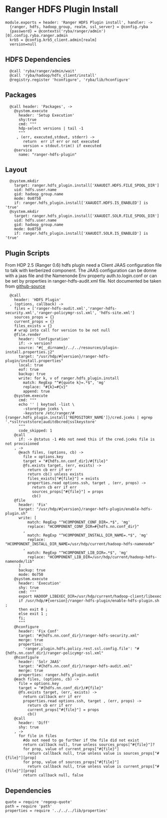 # Ranger HDFS Plugin Install

    module.exports = header: 'Ranger HDFS Plugin install', handler: ->
      {ranger, hdfs, hadoop_group, realm, ssl_server} = @config.ryba
      {password} = @contexts('ryba/ranger/admin')[0].config.ryba.ranger.admin
      krb5 = @config.krb5_client.admin[realm]
      version=null

## HDFS Dependencies

      @call 'ryba/ranger/admin/wait'
      @call 'ryba/hadoop/hdfs_client/install'
      @registry.register 'hconfigure', 'ryba/lib/hconfigure'

## Packages

      @call header: 'Packages', ->
        @system.execute
          header: 'Setup Execution'
          shy:true
          cmd: """
          hdp-select versions | tail -1
          """
         , (err, executed,stdout, stderr) ->
            return  err if err or not executed
            version = stdout.trim() if executed
        @service
          name: "ranger-hdfs-plugin"

## Layout

      @system.mkdir
        target: ranger.hdfs_plugin.install['XAAUDIT.HDFS.FILE_SPOOL_DIR']
        uid: hdfs.user.name
        gid: hadoop_group.name
        mode: 0o0750
        if: ranger.hdfs_plugin.install['XAAUDIT.HDFS.IS_ENABLED'] is 'true'
      @system.mkdir
        target: ranger.hdfs_plugin.install['XAAUDIT.SOLR.FILE_SPOOL_DIR']
        uid: hdfs.user.name
        gid: hadoop_group.name
        mode: 0o0750
        if: ranger.hdfs_plugin.install['XAAUDIT.SOLR.IS_ENABLED'] is 'true'

## Plugin Scripts 
From HDP 2.5 (Ranger 0.6) hdfs plugin need a Client JAAS configuration file to
talk with kerberized component.
The JAAS configuration can be donne with a jaas file and the Namenonde Env property
auth.to.login.conf or can be set by properties in ranger-hdfs-audit.xml file.
Not documented be taken from [github-source][hdfs-plugin-source]

      @call
        header: 'HDFS Plugin'
      , (options, callback) ->
        files = ['ranger-hdfs-audit.xml','ranger-hdfs-security.xml','ranger-policymgr-ssl.xml', 'hdfs-site.xml']
        sources_props = {}
        current_props = {}
        files_exists = {}
        # wrap into call for version to be not null
        @file.render
          header: 'Configuration'
          if: -> version?
          source: "#{__dirname}/../../resources/plugin-install.properties.j2"
          target: "/usr/hdp/#{version}/ranger-hdfs-plugin/install.properties"
          local: true
          eof: true
          backup: true
          write: for k, v of ranger.hdfs_plugin.install
            match: RegExp "^#{quote k}=.*$", 'mg'
            replace: "#{k}=#{v}"
            append: true
        @system.execute
          cmd: """
          echo '' | keytool -list \
            -storetype jceks \
            -keystore /etc/ranger/#{ranger.hdfs_plugin.install['REPOSITORY_NAME']}/cred.jceks | egrep '.*ssltruststore|auditdbcred|sslkeystore'
          """
          code_skipped: 1
        @call
          if: -> @status -1 #do not need this if the cred.jceks file is not provisioned
        , ->
          @each files, (options, cb) ->
            file = options.key
            target = "#{hdfs.nn.conf_dir}/#{file}"
            @fs.exists target, (err, exists) ->
              return cb err if err
              return cb() unless exists
              files_exists["#{file}"] = exists
              properties.read options.ssh, target , (err, props) ->
                return cb err if err
                sources_props["#{file}"] = props
                cb()
        @file
          header: 'Fix'
          target: "/usr/hdp/#{version}/ranger-hdfs-plugin/enable-hdfs-plugin.sh"
          write: [
              match: RegExp "^HCOMPONENT_CONF_DIR=.*$", 'mg'
              replace: "HCOMPONENT_CONF_DIR=#{hdfs.nn.conf_dir}"
            ,
              match: RegExp "^HCOMPONENT_INSTALL_DIR_NAME=.*$", 'mg'
              replace: "HCOMPONENT_INSTALL_DIR_NAME=/usr/hdp/current/hadoop-hdfs-namenode"
            ,
              match: RegExp "^HCOMPONENT_LIB_DIR=.*$", 'mg'
              replace: "HCOMPONENT_LIB_DIR=/usr/hdp/current/hadoop-hdfs-namenode/lib"
          ]
          backup: true
          mode: 0o750
        @system.execute
          header: 'Execution'
          shy: true
          cmd: """
          export HADOOP_LIBEXEC_DIR=/usr/hdp/current/hadoop-client/libexec
          if /usr/hdp/#{version}/ranger-hdfs-plugin/enable-hdfs-plugin.sh ;
          then exit 0 ;
          else exit 1 ;
          fi;
          """
        @hconfigure
          header: 'Fix Conf'
          target: "#{hdfs.nn.conf_dir}/ranger-hdfs-security.xml"
          merge: true
          properties:
            'ranger.plugin.hdfs.policy.rest.ssl.config.file': "#{hdfs.nn.conf_dir}/ranger-policymgr-ssl.xml"
        @hconfigure
          header: 'Solr JAAS'
          target: "#{hdfs.nn.conf_dir}/ranger-hdfs-audit.xml"
          merge: true
          properties: ranger.hdfs_plugin.audit
        @each files, (options, cb) ->
          file = options.key
          target = "#{hdfs.nn.conf_dir}/#{file}"
          @fs.exists target, (err, exists) ->
            return callback err if err
            properties.read options.ssh, target , (err, props) ->
              return cb err if err
              current_props["#{file}"] = props
              cb()
        @call
          header: 'Diff'
          shy: true
        , ->
          for file in files
            #do not need to go further if the file did not exist
            return callback null, true unless sources_props["#{file}"]?
            for prop, value of current_props["#{file}"]
              return callback null, true unless value is sources_props["#{file}"][prop]
            for prop, value of sources_props["#{file}"]
              return callback null, true unless value is current_props["#{file}"][prop]
            return callback null, false

## Dependencies

    quote = require 'regexp-quote'
    path = require 'path'
    properties = require '../../../lib/properties'


[hdfs-plugin]:(https://docs.hortonworks.com/HDPDocuments/HDP2/HDP-2.4.0/bk_installing_manually_book/content/installing_ranger_plugins.html#installing_ranger_hdfs_plugin)
[hdfs-plugin-source]: https://github.com/apache/incubator-ranger/blob/ranger-0.6/agents-audit/src/main/java/org/apache/ranger/audit/utils/InMemoryJAASConfiguration.java
